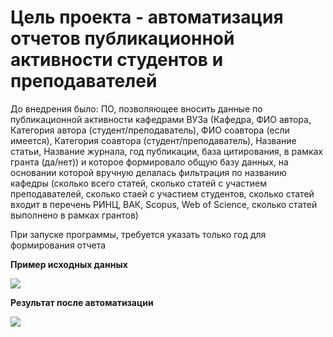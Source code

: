 # Цель проекта - автоматизация отчетов публикационной активности студентов и преподавателей
<p>До внедрения было: ПО, позволяющее вносить данные по публикационной активности кафедрами ВУЗа (Кафедра, ФИО автора, Категория автора (студент/преподаватель), ФИО соавтора (если имеется), Категория соавтора (студент/преподаватель), Название статьи, Название журнала, год публикации, база цитирования, в рамках гранта (да/нет)) и которое формировало общую базу данных, на основании которой вручную делалась фильтрация по названию кафедры (сколько всего статей, сколько статей с участием преподавателей, сколько стаей с участием студентов, сколько статей входит в перечень РИНЦ, ВАК, Scopus, Web of Science, сколько статей выполнено в рамках грантов)
<p>При запуске программы, требуется указать только год для формирования отчета</p>
<p><b>Пример исходных данных</b>
<p align="left"> <img src="https://i.imgur.com/UBjJXQF.png" /> </p>
<p><b>Результат после автоматизации</b>
<p align="left"> <img src="https://i.imgur.com/Oi8h6zk.png"  /> </p>
